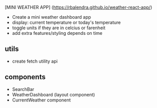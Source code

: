 [MINI WEATHER APP]
 (https://rbalendra.github.io/weather-react-app/)
- Create a mini weather dashboard app
- display: current temperature or today's temperature
- toggle units if they are in celcius or farenheit
- add extra features/styling depends on time

## utils

- create fetch utility api

## components

- SearchBar
- WeatherDashboard (layout component)
- CurrentWeather component
